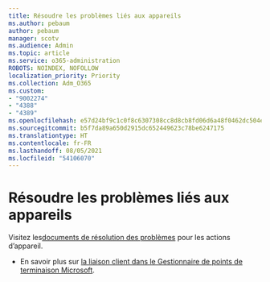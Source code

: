 ```yaml
---
title: Résoudre les problèmes liés aux appareils
ms.author: pebaum
author: pebaum
manager: scotv
ms.audience: Admin
ms.topic: article
ms.service: o365-administration
ROBOTS: NOINDEX, NOFOLLOW
localization_priority: Priority
ms.collection: Adm_O365
ms.custom:
- "9002274"
- "4388"
- "4389"
ms.openlocfilehash: e57d24bf9c1c0f8c6307308cc8d8cb8fd06d6a48f0462dc504e0f54eb2844718
ms.sourcegitcommit: b5f7da89a650d2915dc652449623c78be6247175
ms.translationtype: HT
ms.contentlocale: fr-FR
ms.lasthandoff: 08/05/2021
ms.locfileid: "54106070"
---
```

# <a name="troubleshoot-device-actions"></a>Résoudre les problèmes liés aux appareils

Visitez les[documents de résolution des problèmes](https://docs.microsoft.com/configmgr/tenant-attach/technical-reference) pour les actions d’appareil.

- En savoir plus sur [la liaison client dans le Gestionnaire de points de terminaison Microsoft](https://docs.microsoft.com/configmgr/tenant-attach/).

